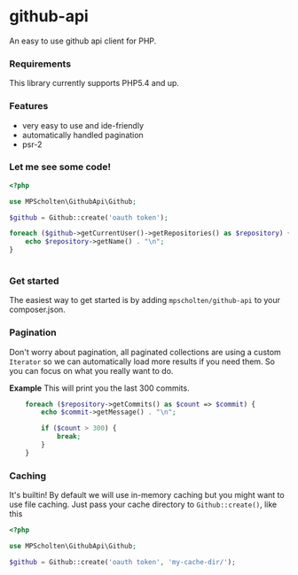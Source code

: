 github-api
==========

An easy to use github api client for PHP.

### Requirements ###
This library currently supports PHP5.4 and up.

### Features ###
* very easy to use and ide-friendly
* automatically handled pagination
* psr-2

### Let me see some code! ###

```php
<?php

use MPScholten\GithubApi\Github;

$github = Github::create('oauth token');

foreach ($github->getCurrentUser()->getRepositories() as $repository) {
    echo $repository->getName() . "\n";
}
  
```

### Get started ###
The easiest way to get started is by adding `mpscholten/github-api` to your composer.json.

### Pagination ###
Don't worry about pagination, all paginated collections are using a custom `Iterator` so we can automatically load more results if you need them. So you can focus on what you really want to do.

**Example**
This will print you the last 300 commits.
```php
    foreach ($repository->getCommits() as $count => $commit) {
        echo $commit->getMessage() . "\n";

        if ($count > 300) {
            break;
        }
    }
```

### Caching ###
It's builtin! By default we will use in-memory caching but you might want to use file caching. Just pass your cache directory to `Github::create()`, like this
```php
<?php

use MPScholten\GithubApi\Github;

$github = Github::create('oauth token', 'my-cache-dir/');
```

